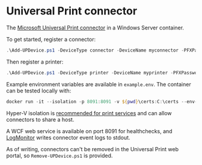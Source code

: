 # Universal Print connector

The [Microsoft Universal Print connector](https://learn.microsoft.com/en-us/universal-print/fundamentals/universal-print-connector-overview) in a Windows Server container.

To get started, register a connector:

```PowerShell
.\Add-UPDevice.ps1 -DeviceType connector -DeviceName myconnector -PFXPassword mypassword
```

Then register a printer:

```PowerShell
.\Add-UPDevice.ps1 -DeviceType printer -DeviceName myprinter -PFXPassword mypassword -PrinterConnectorId [connector's CloudDeviceId]
```

Example environment variables are available in `example.env`. The container can be tested locally with:

```PowerShell
docker run -it --isolation -p 8091:8091 -v ${pwd}\certs:C:\certs --env-file=example.env ghcr.io/pl4nty/universal-print-connector
```

Hyper-V isolation is [recommended for print services](https://learn.microsoft.com/en-us/virtualization/windowscontainers/deploy-containers/print-spooler#hyper-v-isolation) and can allow connectors to share a host.

A WCF web service is available on port 8091 for healthchecks, and [LogMonitor](https://github.com/microsoft/windows-container-tools/tree/main/LogMonitor) writes connector event logs to stdout.

As of writing, connectors can't be removed in the Universal Print web portal, so `Remove-UPDevice.ps1` is provided.

